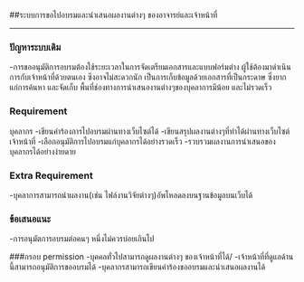 ##ระบบการขอไปอบรมและนำเสนอผลงานต่างๆ ของอาจารย์และเจ้าหน้าที่
 
---
 
### ปัญหาระบบเดิม
-การขออนุมัติการอบรมต้องใช้ระยะเวลาในการจัดเตรียมเอกสารและแบบฟอร์มต่าง
ผู้ใช้ต้องมาดำเนินการกับเจ้าหน้าที่ด้วยตนเอง ซึงอาจไม่สะดวกนัก
เป็นการเก็บข้อมูลด้วยเอกสารที่เป็นกระดาษ ซึ่งยากแก่การค้นหา และจัดเก็บ
พื้นที่ช่องทางการนำเสนองานต่างๆของบุคลาการมีน้อย และไม่รวดเร็ว

### Requirement
บุคลากร
-เขียนคำร้องการไปอบรมผ่านทางเว็บไซต์ได้
-เขียนสรุปผลงานต่างๆที่ทำได้ผ่านทางเว็บไซต์
เจ้าหน้าที่
-เลือกอนุมัติการไปอบรมแก่บุคลากรได้อย่างรวดเร็ว
-รวบรวมผลงานการนำเสนอของบุคลากรได้อย่างง่ายดาย	

### Extra Requirement
-บุคลาการสามารถนำผลงาน(เช่น ไฟล์งานวิจัยต่างๆ)อัพโหลดลงบนฐานข้อมูลบนเว็บได้

### ข้อเสนอแนะ
-การอนุมัตการอบรมต่อคนๆ หนึ่งไม่ควรบ่อยเกินไป 

###กรอบ permission
-บุคคลทั่วไปสามารถดูผลงานต่างๆ ของเจ้าหน้าที่ได้/
-เจ้าหน้าที่ที่ดูแลด้านนี้สามารถอนุมัติการขออบรมได้
-บุคลากรสามารถเขียนคำร้องขออบรมและนำเสนอผลงานได้
